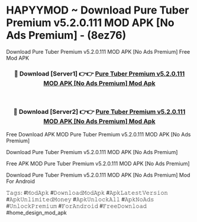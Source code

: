 # HAPYYMOD ~ Download Pure Tuber Premium v5.2.0.111 MOD APK [No Ads Premium] - (8ez76)
Download Pure Tuber Premium v5.2.0.111 MOD APK [No Ads Premium] Free Mod APK

<div align="center">
<h3>🔴 Download [Server1] 👉👉 <a href="https://apk-comot.site?title=Pure_Tuber_Premium_v5.2.0.111_MOD_APK_[No_Ads_Premium]">Pure Tuber Premium v5.2.0.111 MOD APK [No Ads Premium] Mod Apk</a></h3><br>

<h3>🔴 Download [Server2] 👉👉 <a href="https://apk-comot.site?title=Pure_Tuber_Premium_v5.2.0.111_MOD_APK_[No_Ads_Premium]">Pure Tuber Premium v5.2.0.111 MOD APK [No Ads Premium] Mod Apk</a></h3>
</div>


Free Download APK MOD Pure Tuber Premium v5.2.0.111 MOD APK [No Ads Premium]

Download Pure Tuber Premium v5.2.0.111 MOD APK [No Ads Premium] 

Free APK MOD Pure Tuber Premium v5.2.0.111 MOD APK [No Ads Premium] 

Download Pure Tuber Premium v5.2.0.111 MOD APK [No Ads Premium] Mod For Android

𝚃𝚊𝚐𝚜: #𝙼𝚘𝚍𝙰𝚙𝚔 #𝙳𝚘𝚠𝚗𝚕𝚘𝚊𝚍𝙼𝚘𝚍𝙰𝚙𝚔 #𝙰𝚙𝚔𝙻𝚊𝚝𝚎𝚜𝚝𝚅𝚎𝚛𝚜𝚒𝚘𝚗 #𝙰𝚙𝚔𝚄𝚗𝚕𝚒𝚖𝚒𝚝𝚎𝚍𝙼𝚘𝚗𝚎𝚢 #𝙰𝚙𝚔𝚄𝚗𝚕𝚘𝚌𝚔𝙰𝚕𝚕 #𝙰𝚙𝚔𝙽𝚘𝙰𝚍𝚜 #𝚄𝚗𝚕𝚘𝚌𝚔𝙿𝚛𝚎𝚖𝚒𝚞𝚖 #𝙵𝚘𝚛𝙰𝚗𝚍𝚛𝚘𝚒𝚍 #𝙵𝚛𝚎𝚎𝙳𝚘𝚠𝚗𝚕𝚘𝚊𝚍 #home_design_mod_apk